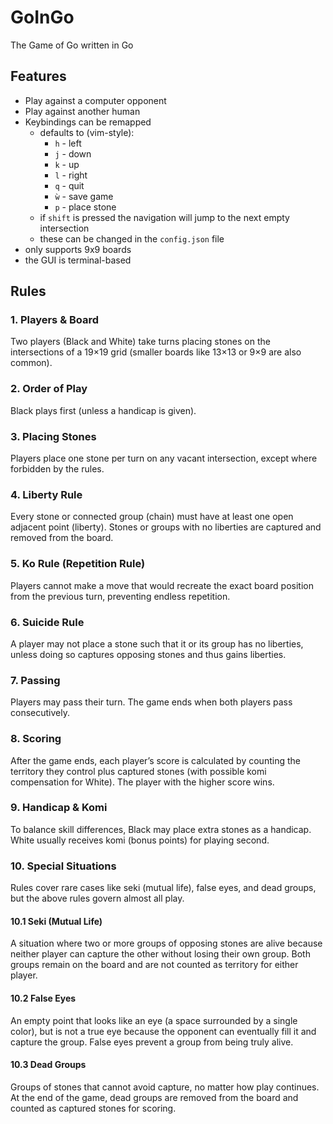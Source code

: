 # GoInGo

The Game of Go written in Go

## Features

* Play against a computer opponent
* Play against another human
* Keybindings can be remapped
  * defaults to (vim-style):
    * `h` - left
    * `j` - down
    * `k` - up
    * `l` - right
    * `q` - quit
    * `ẁ` - save game
    * `p` - place stone
  * if `shift` is pressed the navigation will jump to the next empty intersection
  * these can be changed in the `config.json` file
* only supports 9x9 boards
* the GUI is terminal-based

## Rules

### 1. Players & Board

Two players (Black and White) take turns placing stones
on the intersections of a 19×19 grid (smaller boards like 13×13 or 9×9 are
also common).

### 2. Order of Play

Black plays first (unless a handicap is given).

### 3. Placing Stones

Players place one stone per turn on any vacant
intersection, except where forbidden by the rules.

### 4. Liberty Rule

Every stone or connected group (chain) must have at least
one open adjacent point (liberty). Stones or groups with no liberties are
captured and removed from the board.

### 5. Ko Rule (Repetition Rule)

Players cannot make a move that would
recreate the exact board position from the previous turn, preventing endless
repetition.

### 6. Suicide Rule

A player may not place a stone such that it or its group
has no liberties, unless doing so captures opposing stones and thus gains
liberties.

### 7. Passing

Players may pass their turn. The game ends when both players
pass consecutively.

### 8. Scoring

After the game ends, each player’s score is calculated by
counting the territory they control plus captured stones (with possible komi
compensation for White). The player with the higher score wins.

### 9. Handicap & Komi

To balance skill differences, Black may place extra
stones as a handicap. White usually receives komi (bonus points) for playing
second.

### 10. Special Situations

Rules cover rare cases like seki (mutual life),
false eyes, and dead groups, but the above rules govern almost all play.

#### 10.1 Seki (Mutual Life)

A situation where two or more groups of opposing stones are alive because
neither player can capture the other without losing their own group. Both
groups remain on the board and are not counted as territory for either player.

#### 10.2 False Eyes

An empty point that looks like an eye (a space surrounded by a single color),
but is not a true eye because the opponent can eventually fill it and capture
the group. False eyes prevent a group from being truly alive.

#### 10.3 Dead Groups

Groups of stones that cannot avoid capture, no matter how play continues. At
the end of the game, dead groups are removed from the board and counted as
captured stones for scoring.
